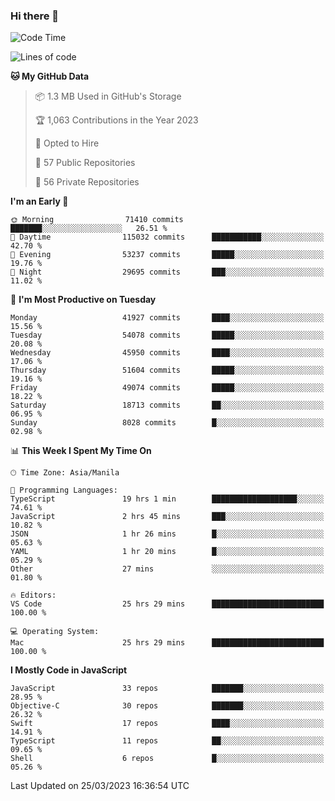 ### Hi there 👋

<!--START_SECTION:waka-->
![Code Time](http://img.shields.io/badge/Code%20Time-3%2C772%20hrs%2015%20mins-blue)

![Lines of code](https://img.shields.io/badge/From%20Hello%20World%20I%27ve%20Written-103.9%20million%20lines%20of%20code-blue)

**🐱 My GitHub Data** 

> 📦 1.3 MB Used in GitHub's Storage 
 > 
> 🏆 1,063 Contributions in the Year 2023
 > 
> 💼 Opted to Hire
 > 
> 📜 57 Public Repositories 
 > 
> 🔑 56 Private Repositories 
 > 
**I'm an Early 🐤** 

```text
🌞 Morning                71410 commits       ███████░░░░░░░░░░░░░░░░░░   26.51 % 
🌆 Daytime                115032 commits      ███████████░░░░░░░░░░░░░░   42.70 % 
🌃 Evening                53237 commits       █████░░░░░░░░░░░░░░░░░░░░   19.76 % 
🌙 Night                  29695 commits       ███░░░░░░░░░░░░░░░░░░░░░░   11.02 % 
```
📅 **I'm Most Productive on Tuesday** 

```text
Monday                   41927 commits       ████░░░░░░░░░░░░░░░░░░░░░   15.56 % 
Tuesday                  54078 commits       █████░░░░░░░░░░░░░░░░░░░░   20.08 % 
Wednesday                45950 commits       ████░░░░░░░░░░░░░░░░░░░░░   17.06 % 
Thursday                 51604 commits       █████░░░░░░░░░░░░░░░░░░░░   19.16 % 
Friday                   49074 commits       █████░░░░░░░░░░░░░░░░░░░░   18.22 % 
Saturday                 18713 commits       ██░░░░░░░░░░░░░░░░░░░░░░░   06.95 % 
Sunday                   8028 commits        █░░░░░░░░░░░░░░░░░░░░░░░░   02.98 % 
```


📊 **This Week I Spent My Time On** 

```text
🕑︎ Time Zone: Asia/Manila

💬 Programming Languages: 
TypeScript               19 hrs 1 min        ███████████████████░░░░░░   74.61 % 
JavaScript               2 hrs 45 mins       ███░░░░░░░░░░░░░░░░░░░░░░   10.82 % 
JSON                     1 hr 26 mins        █░░░░░░░░░░░░░░░░░░░░░░░░   05.63 % 
YAML                     1 hr 20 mins        █░░░░░░░░░░░░░░░░░░░░░░░░   05.29 % 
Other                    27 mins             ░░░░░░░░░░░░░░░░░░░░░░░░░   01.80 % 

🔥 Editors: 
VS Code                  25 hrs 29 mins      █████████████████████████   100.00 % 

💻 Operating System: 
Mac                      25 hrs 29 mins      █████████████████████████   100.00 % 
```

**I Mostly Code in JavaScript** 

```text
JavaScript               33 repos            ███████░░░░░░░░░░░░░░░░░░   28.95 % 
Objective-C              30 repos            ███████░░░░░░░░░░░░░░░░░░   26.32 % 
Swift                    17 repos            ████░░░░░░░░░░░░░░░░░░░░░   14.91 % 
TypeScript               11 repos            ██░░░░░░░░░░░░░░░░░░░░░░░   09.65 % 
Shell                    6 repos             █░░░░░░░░░░░░░░░░░░░░░░░░   05.26 % 
```




 Last Updated on 25/03/2023 16:36:54 UTC
<!--END_SECTION:waka-->


<!--
**rad182/rad182** is a ✨ _special_ ✨ repository because its `README.md` (this file) appears on your GitHub profile.

Here are some ideas to get you started:

- 🔭 I’m currently working on ...
- 🌱 I’m currently learning ...
- 👯 I’m looking to collaborate on ...
- 🤔 I’m looking for help with ...
- 💬 Ask me about ...
- 📫 How to reach me: ...
- 😄 Pronouns: ...
- ⚡ Fun fact: ...
-->
